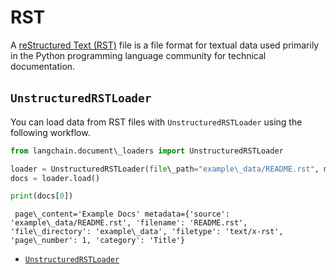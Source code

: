 # RST

A [reStructured Text (RST)](https://en.wikipedia.org/wiki/ReStructuredText) file is a file format for textual data used primarily in the Python programming language community for technical documentation.

## `UnstructuredRSTLoader`[​](#unstructuredrstloader "Direct link to unstructuredrstloader")

You can load data from RST files with `UnstructuredRSTLoader` using the following workflow.

```python
from langchain.document\_loaders import UnstructuredRSTLoader  

```

```python
loader = UnstructuredRSTLoader(file\_path="example\_data/README.rst", mode="elements")  
docs = loader.load()  

```

```python
print(docs[0])  

```

```text
 page\_content='Example Docs' metadata={'source': 'example\_data/README.rst', 'filename': 'README.rst', 'file\_directory': 'example\_data', 'filetype': 'text/x-rst', 'page\_number': 1, 'category': 'Title'}  

```

- [`UnstructuredRSTLoader`](#unstructuredrstloader)
